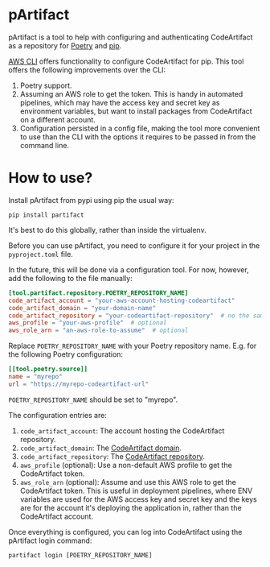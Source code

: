 # pArtifact

pArtifact is a tool to help with configuring and authenticating CodeArtifact as a repository for [Poetry](https://github.com/python-poetry/poetry) and [pip](https://pip.pypa.io/en/stable/).

[AWS CLI](https://docs.aws.amazon.com/cli/latest/reference/codeartifact/login.html) offers functionality to configure CodeArtifact for pip.
This tool offers the following improvements over the CLI:
1. Poetry support.
1. Assuming an AWS role to get the token. This is handy in automated pipelines, which may have the access key and secret key as environment variables,
  but want to install packages from CodeArtifact on a different account.
1. Configuration persisted in a config file, making the tool more convenient to use than the CLI with the options it requires to be passed in from the command line.


# How to use?

Install pArtifact from pypi using pip the usual way:

```shell
pip install partifact
```

It's best to do this globally, rather than inside the virtualenv.

Before you can use pArtifact, you need to configure it for your project
in the `pyproject.toml` file.

In the future, this will be done via a configuration tool.
For now, however, add the following to the file manually:

```toml
[tool.partifact.repository.POETRY_REPOSITORY_NAME]
code_artifact_account = "your-aws-account-hosting-codeartifact"
code_artifact_domain = "your-domain-name"
code_artifact_repository = "your-codeartifact-repository"  # no the same as the Poetry repository
aws_profile = "your-aws-profile"  # optional
aws_role_arn = "an-aws-role-to-assume"  # optional
```

Replace `POETRY_REPOSITORY_NAME` with your Poetry repository name. E.g. for the following
Poetry configuration:

```toml
[[tool.poetry.source]]
name = "myrepo"
url = "https://myrepo-codeartifact-url"
```

`POETRY_REPOSITORY_NAME` should be set to "myrepo".

The configuration entries are:
1. `code_artifact_account`: The account hosting the CodeArtifact repository.
2. `code_artifact_domain`: The [CodeArtifact domain](https://docs.aws.amazon.com/codeartifact/latest/ug/domains.html).
3. `code_artifact_repository`: The [CodeArtifact repository](https://docs.aws.amazon.com/codeartifact/latest/ug/repos.html).
4. `aws_profile` (optional): Use a non-default AWS profile to get the CodeArtifact token.
5. `aws_role_arn` (optional): Assume and use this AWS role to get the CodeArtifact token.
This is useful in deployment pipelines, where ENV variables are used for the AWS
access key and secret key and the keys are for the account it's deploying the application
in, rather than the CodeArtifact account.

Once everything is configured, you can log into CodeArtifact using the
pArtifact login command:

```shell
partifact login [POETRY_REPOSITORY_NAME]
```
